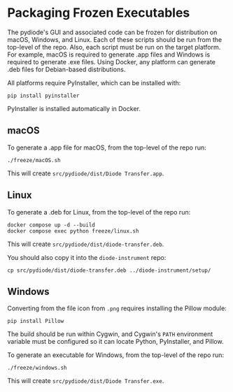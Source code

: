 # Packaging Frozen Executables

The pydiode's GUI and associated code can be frozen for distribution on macOS, Windows, and Linux. Each of these scripts should be run from the top-level of the repo. Also, each script must be run on the target platform. For example, macOS is required to generate .app files and Windows is required to generate .exe files. Using Docker, any platform can generate .deb files for Debian-based distributions.

All platforms require PyInstaller, which can be installed with:
```
pip install pyinstaller
```
PyInstaller is installed automatically in Docker.

## macOS

To generate a .app file for macOS, from the top-level of the repo run:
```
./freeze/macOS.sh
```
This will create `src/pydiode/dist/Diode Transfer.app`.

## Linux

To generate a .deb for Linux, from the top-level of the repo run:
```
docker compose up -d --build
docker compose exec python freeze/linux.sh
```
This will create `src/pydiode/dist/diode-transfer.deb`.

You should also copy it into the `diode-instrument` repo:
```
cp src/pydiode/dist/diode-transfer.deb ../diode-instrument/setup/
```

## Windows

Converting from the file icon from `.png` requires installing the Pillow module:
```
pip install Pillow
```

The build should be run within Cygwin, and Cygwin's `PATH` environment variable must be configured so it can locate Python, PyInstaller, and Pillow.

To generate an executable for Windows, from the top-level of the repo run:
```
./freeze/windows.sh
```
This will create `src/pydiode/dist/Diode Transfer.exe`.
